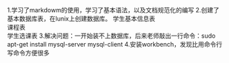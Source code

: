 1.学习了markdowm的使用，学习了基本语法，以及文档规范化的编写
2.创建了基本数据库表，在lunix上创建数据库。
 学生基本信息表  
 课程表  
 学生选课表
3.解决问题：一开始装不上数据库，后来老师敲出一行命令：sudo apt-get install mysql-server mysql-client
4.安装workbench，发现比用命令行写命令方便很多

